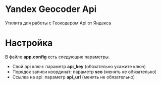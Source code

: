 # Yandex Geocoder Api
Утилита для работы с Геокодером Api от Яндекса

# Настройка
В файле **app.config** есть следующие параметры. 

* Свой api ключ:  параметр **api_key** (обязательно укажите ключ)
* Порядок записи координат: параметр **sco** (менять не обязательно)
* Ссылка на api: параметр **api_url** (менять не обязательно)
